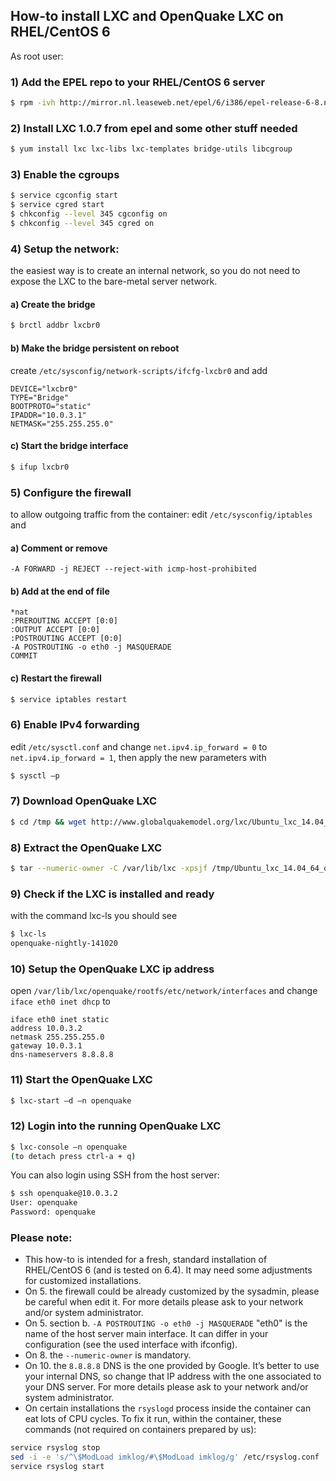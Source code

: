 ## How-to install LXC and OpenQuake LXC on RHEL/CentOS 6
As root user:

### 1) Add the EPEL repo to your RHEL/CentOS 6 server
```bash
$ rpm -ivh http://mirror.nl.leaseweb.net/epel/6/i386/epel-release-6-8.noarch.rpm
```
### 2) Install LXC 1.0.7 from epel and some other stuff needed
```bash
$ yum install lxc lxc-libs lxc-templates bridge-utils libcgroup
```
### 3) Enable the cgroups
```bash
$ service cgconfig start
$ service cgred start
$ chkconfig --level 345 cgconfig on
$ chkconfig --level 345 cgred on
```
### 4) Setup the network:
the easiest way is to create an internal network, so you do not need to expose the LXC to the bare-metal server network.

#### a) Create the bridge

```bash
$ brctl addbr lxcbr0
```

#### b) Make the bridge persistent on reboot

create ```/etc/sysconfig/network-scripts/ifcfg-lxcbr0``` and add
```
DEVICE="lxcbr0"
TYPE="Bridge"
BOOTPROTO="static"
IPADDR="10.0.3.1"
NETMASK="255.255.255.0"
```

#### c) Start the bridge interface
```bash
$ ifup lxcbr0
```

### 5) Configure the firewall

to allow outgoing traffic from the container: edit ```/etc/sysconfig/iptables``` and

#### a) Comment or remove

```
-A FORWARD -j REJECT --reject-with icmp-host-prohibited
```

#### b) Add at the end of file

```
*nat
:PREROUTING ACCEPT [0:0]
:OUTPUT ACCEPT [0:0]
:POSTROUTING ACCEPT [0:0]
-A POSTROUTING -o eth0 -j MASQUERADE
COMMIT
```

#### c) Restart the firewall
```bash
$ service iptables restart
```

### 6) Enable IPv4 forwarding
edit ```/etc/sysctl.conf``` and change ```net.ipv4.ip_forward = 0``` to ```net.ipv4.ip_forward = 1```, then apply the new parameters with
```bash
$ sysctl –p
```

### 7) Download OpenQuake LXC
```bash
$ cd /tmp && wget http://www.globalquakemodel.org/lxc/Ubuntu_lxc_14.04_64_oq_1.5-0.tar.bz2
```

### 8) Extract the OpenQuake LXC
```bash
$ tar --numeric-owner -C /var/lib/lxc -xpsjf /tmp/Ubuntu_lxc_14.04_64_oq_1.5-0.tar.bz2
```

### 9) Check if the LXC is installed and ready
with the command lxc-ls you should see
```bash
$ lxc-ls
openquake-nightly-141020
```

### 10) Setup the OpenQuake LXC ip address
open ```/var/lib/lxc/openquake/rootfs/etc/network/interfaces``` and change ```iface eth0 inet dhcp``` to
```
iface eth0 inet static
address 10.0.3.2
netmask 255.255.255.0
gateway 10.0.3.1
dns-nameservers 8.8.8.8
```

### 11) Start the OpenQuake LXC
```bash
$ lxc-start –d –n openquake
```

### 12) Login into the running OpenQuake LXC
```bash
$ lxc-console –n openquake
(to detach press ctrl-a + q)
```

You can also login using SSH from the host server:
```bash
$ ssh openquake@10.0.3.2
User: openquake
Password: openquake
```

### Please note:
* This how-to is intended for a fresh, standard installation of RHEL/CentOS 6 (and is tested on 6.4). It may need some adjustments for customized installations.
* On 5. the firewall could be already customized by the sysadmin, please be careful when edit it. For more details please ask to your network and/or system administrator.
* On 5. section b. ```-A POSTROUTING -o eth0 -j MASQUERADE``` "eth0" is the name of the host server main interface. It can differ in your configuration (see the used interface with ifconfig).
* On 8. the ```--numeric-owner``` is mandatory.
* On 10. the ```8.8.8.8``` DNS is the one provided by Google. It’s better to use your internal DNS, so change that IP address with the one associated to your DNS server. For more details please ask to your network and/or system administrator.
* On certain installations the ```rsyslogd``` process inside the container can eat lots of CPU cycles. To fix it run, within the container, these commands (not required on containers prepared by us):
```bash
service rsyslog stop
sed -i -e 's/^\$ModLoad imklog/#\$ModLoad imklog/g' /etc/rsyslog.conf
service rsyslog start
```
